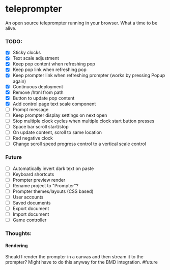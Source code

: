# teleprompter
An open source teleprompter running in your browser. What a time to be alive.

### TODO:
- [x] Sticky clocks
- [x] Text scale adjustment
- [x] Keep pop content when refreshing pop
- [x] Keep pop link when refreshing pop
- [x] Keep prompter link when refreshing prompter (works by pressing Popup again)
- [x] Continuous deployment
- [x] Remove /html from path
- [x] Button to update pop content
- [x] Add control page text scale component
- [ ] Prompt message
- [ ] Keep prompter display settings on next open
- [ ] Stop multiple clock cycles when multiple clock start button presses
- [ ] Space bar scroll start/stop
- [ ] On update content, scroll to same location
- [ ] Red negative clock
- [ ] Change scroll speed progress control to a vertical scale control

### Future
- [ ] Automatically invert dark text on paste
- [ ] Keyboard shortcuts
- [ ] Prompter preview render
- [ ] Rename project to "Prompter"?
- [ ] Prompter themes/layouts (CSS based)
- [ ] User accounts 
- [ ] Saved documents 
- [ ] Export document 
- [ ] Import document 
- [ ] Game controller 

### Thoughts:
#### Rendering
Should I render the prompter in a canvas and then stream it to the prompter? Might have to do this anyway for the BMD integration. #future
